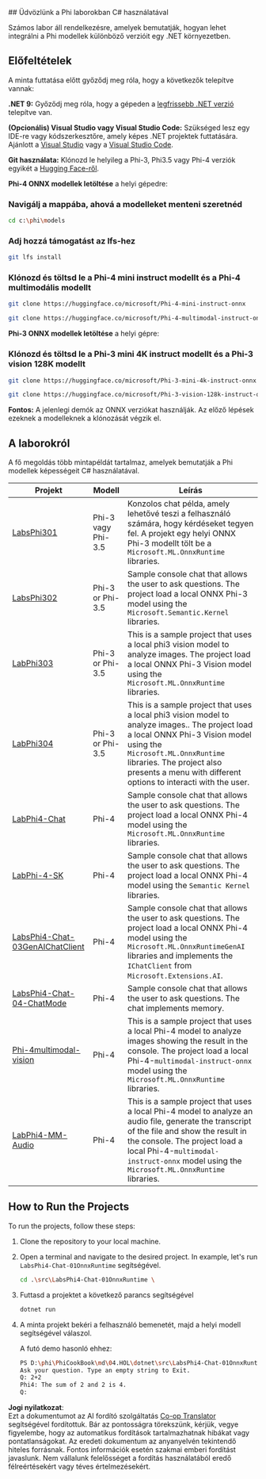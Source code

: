 <!--
CO_OP_TRANSLATOR_METADATA:
{
  "original_hash": "903c509a6d0d1ecce00b849d7f753bdd",
  "translation_date": "2025-05-09T22:45:43+00:00",
  "source_file": "md/04.HOL/dotnet/readme.md",
  "language_code": "hu"
}
-->
﻿## Üdvözlünk a Phi laborokban C# használatával

Számos labor áll rendelkezésre, amelyek bemutatják, hogyan lehet integrálni a Phi modellek különböző verzióit egy .NET környezetben.

## Előfeltételek

A minta futtatása előtt győződj meg róla, hogy a következők telepítve vannak:

**.NET 9:** Győződj meg róla, hogy a gépeden a [legfrissebb .NET verzió](https://dotnet.microsoft.com/download/dotnet?WT.mc_id=aiml-137032-kinfeylo) telepítve van.

**(Opcionális) Visual Studio vagy Visual Studio Code:** Szükséged lesz egy IDE-re vagy kódszerkesztőre, amely képes .NET projektek futtatására. Ajánlott a [Visual Studio](https://visualstudio.microsoft.com?WT.mc_id=aiml-137032-kinfeylo) vagy a [Visual Studio Code](https://code.visualstudio.com?WT.mc_id=aiml-137032-kinfeylo).

**Git használata:** Klónozd le helyileg a Phi-3, Phi3.5 vagy Phi-4 verziók egyikét a [Hugging Face-ről](https://huggingface.co/collections/lokinfey/phi-4-family-679c6f234061a1ab60f5547c).

**Phi-4 ONNX modellek letöltése** a helyi gépedre:

### Navigálj a mappába, ahová a modelleket menteni szeretnéd

```bash
cd c:\phi\models
```

### Adj hozzá támogatást az lfs-hez

```bash
git lfs install 
```

### Klónozd és töltsd le a Phi-4 mini instruct modellt és a Phi-4 multimodális modellt

```bash
git clone https://huggingface.co/microsoft/Phi-4-mini-instruct-onnx

git clone https://huggingface.co/microsoft/Phi-4-multimodal-instruct-onnx
```

**Phi-3 ONNX modellek letöltése** a helyi gépre:

### Klónozd és töltsd le a Phi-3 mini 4K instruct modellt és a Phi-3 vision 128K modellt

```bash
git clone https://huggingface.co/microsoft/Phi-3-mini-4k-instruct-onnx

git clone https://huggingface.co/microsoft/Phi-3-vision-128k-instruct-onnx-cpu
```

**Fontos:** A jelenlegi demók az ONNX verziókat használják. Az előző lépések ezeknek a modelleknek a klónozását végzik el.

## A laborokról

A fő megoldás több mintapéldát tartalmaz, amelyek bemutatják a Phi modellek képességeit C# használatával.

| Projekt | Modell | Leírás |
| ------------ | -----------| ----------- |
| [LabsPhi301](../../../../../md/04.HOL/dotnet/src/LabsPhi301) | Phi-3 vagy Phi-3.5 | Konzolos chat példa, amely lehetővé teszi a felhasználó számára, hogy kérdéseket tegyen fel. A projekt egy helyi ONNX Phi-3 modellt tölt be a `Microsoft.ML.OnnxRuntime` libraries. |
| [LabsPhi302](../../../../../md/04.HOL/dotnet/src/LabsPhi302) | Phi-3 or Phi-3.5 | Sample console chat that allows the user to ask questions. The project load a local ONNX Phi-3 model using the `Microsoft.Semantic.Kernel` libraries. |
| [LabPhi303](../../../../../md/04.HOL/dotnet/src/LabsPhi303) | Phi-3 or Phi-3.5 | This is a sample project that uses a local phi3 vision model to analyze images. The project load a local ONNX Phi-3 Vision model using the `Microsoft.ML.OnnxRuntime` libraries. |
| [LabPhi304](../../../../../md/04.HOL/dotnet/src/LabsPhi304) | Phi-3 or Phi-3.5 | This is a sample project that uses a local phi3 vision model to analyze images.. The project load a local ONNX Phi-3 Vision model using the `Microsoft.ML.OnnxRuntime` libraries. The project also presents a menu with different options to interacti with the user. | 
| [LabPhi4-Chat](../../../../../md/04.HOL/dotnet/src/LabsPhi4-Chat-01OnnxRuntime) | Phi-4 | Sample console chat that allows the user to ask questions. The project load a local ONNX Phi-4 model using the `Microsoft.ML.OnnxRuntime` libraries. |
| [LabPhi-4-SK](../../../../../md/04.HOL/dotnet/src/LabsPhi4-Chat-02SK) | Phi-4 | Sample console chat that allows the user to ask questions. The project load a local ONNX Phi-4 model using the `Semantic Kernel` libraries. |
| [LabsPhi4-Chat-03GenAIChatClient](../../../../../md/04.HOL/dotnet/src/LabsPhi4-Chat-03GenAIChatClient) | Phi-4 | Sample console chat that allows the user to ask questions. The project load a local ONNX Phi-4 model using the `Microsoft.ML.OnnxRuntimeGenAI` libraries and implements the `IChatClient` from `Microsoft.Extensions.AI`. |
| [LabsPhi4-Chat-04-ChatMode](../../../../../md/04.HOL/dotnet/src/LabsPhi4-Chat-04-ChatMode) | Phi-4 | Sample console chat that allows the user to ask questions. The chat implements memory. |
| [Phi-4multimodal-vision](../../../../../md/04.HOL/dotnet/src/LabsPhi4-MultiModal-01Images) | Phi-4 | This is a sample project that uses a local Phi-4 model to analyze images showing the result in the console. The project load a local Phi-4-`multimodal-instruct-onnx` model using the `Microsoft.ML.OnnxRuntime` libraries. |
| [LabPhi4-MM-Audio](../../../../../md/04.HOL/dotnet/src/LabsPhi4-MultiModal-02Audio) | Phi-4 |This is a sample project that uses a local Phi-4 model to analyze an audio file, generate the transcript of the file and show the result in the console. The project load a local Phi-4-`multimodal-instruct-onnx` model using the `Microsoft.ML.OnnxRuntime` libraries. |

## How to Run the Projects

To run the projects, follow these steps:

1. Clone the repository to your local machine.

1. Open a terminal and navigate to the desired project. In example, let's run `LabsPhi4-Chat-01OnnxRuntime` segítségével.

    ```bash
    cd .\src\LabsPhi4-Chat-01OnnxRuntime \
    ```

1. Futtasd a projektet a következő parancs segítségével

    ```bash
    dotnet run
    ```

1. A minta projekt bekéri a felhasználó bemenetét, majd a helyi modell segítségével válaszol.

   A futó demo hasonló ehhez:

   ```bash
   PS D:\phi\PhiCookBook\md\04.HOL\dotnet\src\LabsPhi4-Chat-01OnnxRuntime> dotnet run
   Ask your question. Type an empty string to Exit.
   Q: 2+2
   Phi4: The sum of 2 and 2 is 4.
   Q:
   ```

**Jogi nyilatkozat**:  
Ezt a dokumentumot az AI fordító szolgáltatás [Co-op Translator](https://github.com/Azure/co-op-translator) segítségével fordítottuk. Bár az pontosságra törekszünk, kérjük, vegye figyelembe, hogy az automatikus fordítások tartalmazhatnak hibákat vagy pontatlanságokat. Az eredeti dokumentum az anyanyelvén tekintendő hiteles forrásnak. Fontos információk esetén szakmai emberi fordítást javaslunk. Nem vállalunk felelősséget a fordítás használatából eredő félreértésekért vagy téves értelmezésekért.